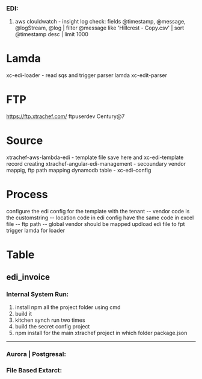 ### EDI:
1. aws clouldwatch - insight log check:
fields @timestamp, @message, @logStream, @log
| filter @message like 'Hillcrest - Copy.csv'
| sort @timestamp desc
| limit 1000

# Lamda
xc-edi-loader - read sqs and trigger parser lamda
xc-edit-parser

# FTP
https://ftp.xtrachef.com/
ftpuserdev
Century@7

# Source
xtrachef-aws-lambda-edi - template file save here and xc-edi-template record creating
xtrachef-angular-edi-management - secoundary vendor mappig, ftp path mapping
dynamodb table - xc-edi-config

# Process
configure the edi config for the template with the tenant
-- vendor code is the customstring
-- location code in edi config have the same code in excel file
-- ftp path
-- global vendor should be mapped
updload edi file to fpt 
trigger lamda for loader

# Table
edi_invoice
------------------------------------


### Internal System Run:
1. install npm all the project folder using cmd 
2. build it
3. kitchen synch run two times
4. build the secret config project
5. npm install for the main xtrachef project in which folder package.json
------------------------------------

### Aurora | Postgresal:


### File Based Extarct:
